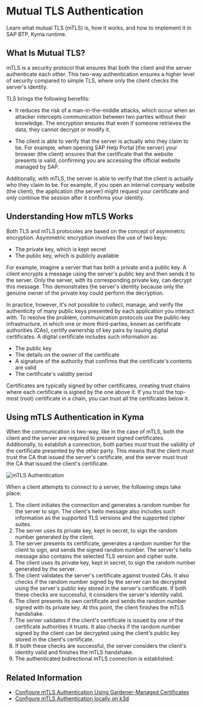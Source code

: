 # Mutual TLS Authentication
Learn what mutual TLS (mTLS) is, how it works, and how to implement it in SAP BTP, Kyma runtime.

## What Is Mutual TLS?
mTLS is a security protocol that ensures that both the client and the server authenticate each other. This two-way authentication ensures a higher level of security compared to simple TLS, where only the client checks the server's identity.

TLS brings the following benefits:

- It reduces the risk of a man-in-the-middle attacks, which occur when an attacker intercepts communication between two parties without their knowledge. The encryption ensures that even if someone retrieves the data, they cannot decrypt or modify it.

- The client is able to verify that the server is actually who they claim to be. For example, when opening SAP Help Portal (the server) your browser (the client) ensures that the certificate that the website presents is valid, confirming you are accessing the official website managed by SAP.

Additionally, with mTLS, the server is able to verify that the client is actually who they claim to be. For example, if you open an internal company website (the client), the application (the server) might request your certificate and only continue the session after it confirms your identity.

## Understanding How mTLS Works
Both TLS and mTLS protocoles are based on the concept of asymmetric encryption. Asymmetric encryption involves the use of two keys:
- The private key, which is kept secret
- The public key, which is publicly available

For example, imagine a server that has both a private and a public key. A client encrypts a message using the server's public key and then sends it to the server. Only the server, with its corresponding private key, can decrypt this message. This demonstrates the server's identity because only the genuine owner of the private key could perform the decryption.

In practice, however, it's not possible to collect, manage, and verify the authenticity of many public keys presented by each application you interact with. To resolve the problem, communication protocols use the public-key infrastructure, in which one or more third-parties, known as certificate authorities (CAs), certify ownership of key pairs by issuing digital certificates. A digital certificate includes such information as:
- The public key
- The details on the owner of the certificate
- A signature of the authority that confirms that the certificate's contents are valid
- The certificate's validity period

Certificates are typically signed by other certificates, creating trust chains where each certificate is signed by the one above it. If you trust the top-most (root) certificate in a chain, you can trust all the certificates below it.

## Using mTLS Authentication in Kyma
When the communication is two-way, like in the case of mTLS, both the client and the server are required to present signed certificates. Additionally, to establish a connection, both parties must trust the validity of the certificate presented by the other party. This means that the client must trust the CA that issued the server's certificate, and the server must trust the CA that issued the client's certificate.

![mTLS Authentication](../assets/mtls.svg)

When a client attempts to connect to a server, the following steps take place:

1. The client initiates the connection and generates a random number for the server to sign. The client's hello message also includes such information as the supported TLS versions and the supported cipher suites.
2. The server uses its private key, kept in secret, to sign the random number generated by the client. 
3. The server presents its certificate, generates a random number for the client to sign, and sends the signed random number. The server's hello message also contains the selected TLS version and cipher suite.
4. The client uses its private key, kept in secret, to sign the random number generated by the server. 
5. The client validates the server's certificate against trusted CAs. It also checks if the random number signed by the server can be decrypted using the server's public key stored in the server's certificate. If both these checks are successful, it considers the server's identity valid. 
6. The client presents its own certificate and sends the random number signed with its private key. At this point, the client finishes the mTLS handshake.
7. The server validates if the client's certificate is issued by one of the certificate authorities it trusts. It also checks if the random number signed by the client can be decrypted using the client's public key stored in the client's certificate.
8. If both these checks are successful, the server considers the client's identity valid and finishes the mTLS handshake.
9. The authenticated bidirectional mTLS connection is established. 

## Related Information
- [Configure mTLS Authentication Using Gardener-Managed Certificates](./01-10-configure-mtls.md)
- [Configure mTLS Authentication locally on k3d](./configure-mtls-k3d.md)